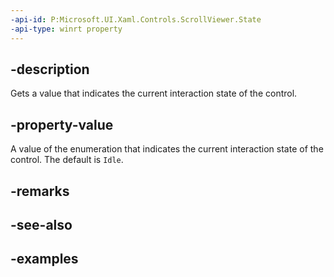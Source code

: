 ```yaml
---
-api-id: P:Microsoft.UI.Xaml.Controls.ScrollViewer.State
-api-type: winrt property
---
```


## -description

Gets a value that indicates the current interaction state of the control.

## -property-value

A value of the enumeration that indicates the current interaction state of the control. The default is `Idle`.

## -remarks

## -see-also

## -examples

